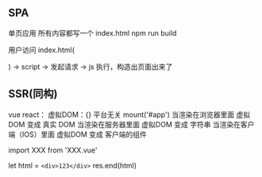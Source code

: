## SPA

单页应用
所有内容都写一个 index.html
npm run build

用户访问 index.html(<div id="root"></div>)
-> script -> 发起请求 -> js 执行，构造出页面出来了

## SSR(同构)

vue react：
虚拟DOM：{}
平台无关
mount('#app') 当渲染在浏览器里面 虚拟DOM 变成 真实 DOM
当渲染在服务器里面  虚拟DOM 变成 字符串
当渲染在客户端（IOS）里面  虚拟DOM 变成 客户端的组件

<template>
  <div>123</div>
</template>

import XXX from 'XXX.vue'

let html = `<div>123</div>`
res.end(html)


